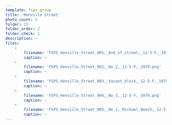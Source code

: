 ```yaml
---
template: fsps_group
title: 'Henville Street'
photo_count: 5
folder: 15
folder_order: 2
folder_check: 1
description: ~
files:
    -
        filename: 'FSPS_Henville_Street_001,_End_of_street,_12-5-F,_1979.png'
        caption: ~
    -
        filename: 'FSPS_Henville_Street_002,_No_2,_12-5-F,_1979.png'
        caption: ~
    -
        filename: 'FSPS_Henville_Street_003,_Vacant_block,_12-5-F,_1979.png'
        caption: ~
    -
        filename: 'FSPS_Henville_Street_004,_No_3,_12-5-F,_1979.png'
        caption: ~
    -
        filename: 'FSPS_Henville_Street_005,_No_1,_Michael_Beech,_12-5-F,_1979.png'
        caption: ~
---
```

